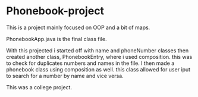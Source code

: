 # Phonebook-project

<p>This is a project mainly focused on OOP and a bit of maps.</p>
<p>PhonebookApp.java is the final class file.</p>
<p>With this projected i started off with name and phoneNumber classes then created another class, PhonebookEntry, where i used composition. this was to check for duplicates numbers and names in the file. I then made a phonebook class using composition as well. this class allowed for user iput to search for a number by name and vice versa.</p>
This was a college project.
